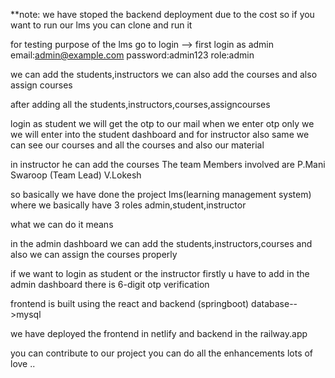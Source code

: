 **note: we have stoped the backend deployment due to the cost so if you want to run our lms you can clone and run it 



for testing purpose of the lms
go to login --> first login as admin 
email:admin@example.com
password:admin123
role:admin

we can add the students,instructors
we can also add the courses and also assign courses 

after adding all the students,instructors,courses,assigncourses

login as student we will get the otp to our mail 
when we enter otp only we we will enter into the student dashboard and for instructor also same 
 we can see our courses and all the courses and also our material 

in instructor he can add the courses
The team Members involved are 
 P.Mani Swaroop (Team Lead)
 V.Lokesh

 so basically we have done the project lms(learning management system)
where we basically have 3 roles admin,student,instructor

what we can do it means 

in the admin dashboard we can add the students,instructors,courses and also we can assign the courses properly

if we want to login as student or the instructor firstly u have to add in the admin dashboard there is 6-digit otp verification

frontend is built using the react and backend (springboot) database-->mysql

we have deployed the frontend in netlify and backend in the railway.app 
 

you can contribute to our project you can do all the enhancements lots of love ..

